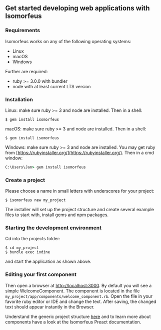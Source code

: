 ## Get started developing web applications with Isomorfeus
### Requirements
Isomorfeus works on any of the following operating systems:
- Linux
- macOS
- Windows

Further are required:
- ruby >= 3.0.0 with bundler
- node with at least current LTS version
### Installation
Linux:
make sure ruby >= 3 and node are installed. Then in a shell:
```shell script
$ gem install isomorfeus
```

macOS:
make sure ruby >= 3 and node are installed. Then in a shell:
```shell script
$ gem install isomorfeus
```

Windows:
make sure ruby >= 3 and node are installed. You may get ruby from [https://rubyinstaller.org/](https://rubyinstaller.org/). Then in a cmd window:
```cmd script
C:\Users\Jan> gem install isomorfeus
```
### Create a project
Please choose a name in small letters with underscores for your project:
```shell script
$ isomorfeus new my_project
```
The installer will set up the project structure and create several example files to start with, install gems and npm packages.

### Starting the development environment
Cd into the projects folder:
```shell script
$ cd my_project
$ bundle exec iodine
```
and start the application as shown above.

### Editing your first component
Then open a browser at [http://localhost:3000](http://localhost:3000).
By default you will see a simple WelcomeComponent.
The component is located in the file `my_project/app/components/welcome_component.rb`.
Open the file in your favorite ruby editor or IDE and change the text. After saving, the changed text should appear instantly in the Browser.

Understand the generic project structure [here](project_structure.md) and to learn more about components have a look at the Isomorfeus Preact documentation.
